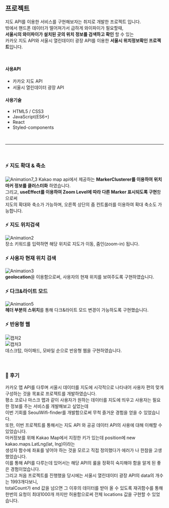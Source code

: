 ## 프로젝트
지도 API를 이용한 서비스를 구현해보자는 취지로 개발한 프로젝트 입니다.<br />
밖에서 핸드폰 데이터가 떨어져가서 급하게 와이파이가 필요할때, <br />
**서울시의 와이파이가 설치된 곳의 위치 정보를 검색하고 확인** 할 수 있는<br />
카카오 지도 API와 서울시 열린데이터 광장 API를 이용한 **서울시 위치정보확인 프로젝트**입니다.

<br />

#### 사용API
- 카카오 지도 API
- 서울시 열린데이터 광장 API

#### 사용기술
- HTML5 / CSS3
- JavaScript(ES6+)
- React
- Styled-components

<br />
<hr />
<br />

### ⚡ 지도 확대 & 축소
![Animation7_3](https://user-images.githubusercontent.com/29578054/135300175-2a3aa2df-f38a-4169-a871-2b50b62ea96e.gif)
Kakao map api에서 제공하는 **MarkerClusterer를 이용하여 위치 마커 정보를 클러스터화** 하였습니다.<br />
그리고, **useEffect를 이용하여 Zoom Level에 따라 다른 Marker 표시되도록 구현**함으로써<br />
지도의 확대와 축소가 가능하며, 오른쪽 상단의 줌 컨트롤러를 이용하여 확대 축소도 가능합니다.
<br />

### ⚡ 지도 위치검색
![Animation2](https://user-images.githubusercontent.com/29578054/134920746-414b8a2a-1d19-4e62-b0e5-f458f6b2f49a.gif)
<br />
장소 키워드를 입력하면 해당 위치로 지도가 이동, 줌인(zoom-in) 됩니다.
<br />

### ⚡ 사용자 현재 위치 검색
![Animation3](https://user-images.githubusercontent.com/29578054/134920837-bc25e912-bc3f-4756-a1f0-1f5ea9dcda49.gif)
<br />
**geolocation**을 이용함으로써, 사용자의 현재 위치를 보여주도록 구현하였습니다.
<br />

### ⚡ 다크&라이트 모드
![Animation5](https://user-images.githubusercontent.com/29578054/134921021-2094e2b6-eb06-4ad8-8623-411f43c62877.gif)
<br />
**헤더 부분의 스위치**를 통해 다크&라이트 모드 변경이 가능하도록 구현했습니다.
<br />

### ⚡ 반응형 웹
![캡처2](https://user-images.githubusercontent.com/29578054/135106562-c14ae807-96a6-43c3-946c-75a5db6c0923.PNG)
<br />
![캡처3](https://user-images.githubusercontent.com/29578054/135300204-e18d1cfc-b47d-4b24-bab2-881287800567.PNG)
<br />
데스크탑, 아이패드, 모바일 순으로 반응형 웹을 구현하였습니다.
<br />
<br />
<br />

### 🌵 후기
카카오 맵 API를 다루며 서울시 데이터를 지도에 시각적으로 나타내어 사용자 편의 맞게 구성하는 것을 목표로 프로젝트를 개발하였습니다. <br />
평소 코로나 마스크 맵과 같이 사용자가 원하는 데이터를 지도에 띄우고 사용자는 필요한 정보를 주는 서비스를 개발해보고 싶었는데<br />
이번 기회를 SeoulWifi-finder를 개발함으로써 무척 즐거운 경험을 얻을 수 있었습니다.<br />
또한, 이번 프로젝트를 통해서는 지도 API 와 공공 데이터 API의 사용에 대해 이해할 수 있었습니다.<br />
마커정보를 위해 Kakao Map에서 지정한 키가 있는데 position에 new kakao.maps.LatLng(lat, lng)이라는 <br />
생성자 함수에 좌표를 넣어야 하는 것을 모르고 직접 정의했다가 에러가 나 한참을 고생했었습니다. <br />
이를 통해 API를 다루는데 있어서는 해당 API의 룰을 정확히 숙지해야 함을 알게 된 좋은 경험이었습니다.<br />
그리고 처음 프로젝트를 진행했을 당시에는 서울시 열린데이터 광장 API의 data의 개수는 1993개다보니, <br />
totalCount가 end 값을 넘으면 그 이후의 데이터를 받아 올 수 있도록 재귀함수를 통해 <br />
한번의 요청이 최대1000개 까지만 허용함으로써 전체 locations 값을 구현할 수 있었습니다.<br />




